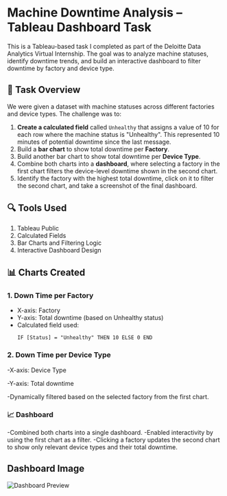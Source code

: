 # Machine Downtime Analysis – Tableau Dashboard Task

This is a Tableau-based task I completed as part of the Deloitte Data Analytics Virtual Internship. The goal was to analyze machine statuses, identify downtime trends, and build an interactive dashboard to filter downtime by factory and device type.


## 🔧 Task Overview

We were given a dataset with machine statuses across different factories and device types. The challenge was to:

1. **Create a calculated field** called `Unhealthy` that assigns a value of 10 for each row where the machine status is "Unhealthy". This represented 10 minutes of potential downtime since the last message.
2. Build a **bar chart** to show total downtime per **Factory**.
3. Build another bar chart to show total downtime per **Device Type**.
4. Combine both charts into a **dashboard**, where selecting a factory in the first chart filters the device-level downtime shown in the second chart.
5. Identify the factory with the highest total downtime, click on it to filter the second chart, and take a screenshot of the final dashboard.

## 🔍 Tools Used
1. Tableau Public
2. Calculated Fields
3. Bar Charts and Filtering Logic
4. Interactive Dashboard Design

## 📊 Charts Created

### 1. **Down Time per Factory**
- X-axis: Factory
- Y-axis: Total downtime (based on Unhealthy status)
- Calculated field used:
  ```tableau
  IF [Status] = "Unhealthy" THEN 10 ELSE 0 END

### 2. Down Time per Device Type
-X-axis: Device Type

-Y-axis: Total downtime

-Dynamically filtered based on the selected factory from the first chart.

### 📈 Dashboard
-Combined both charts into a single dashboard.
-Enabled interactivity by using the first chart as a filter.
-Clicking a factory updates the second chart to show only relevant device types and their total downtime.

## Dashboard Image
![Dashboard Preview](Dashboard_Image.jpg)
